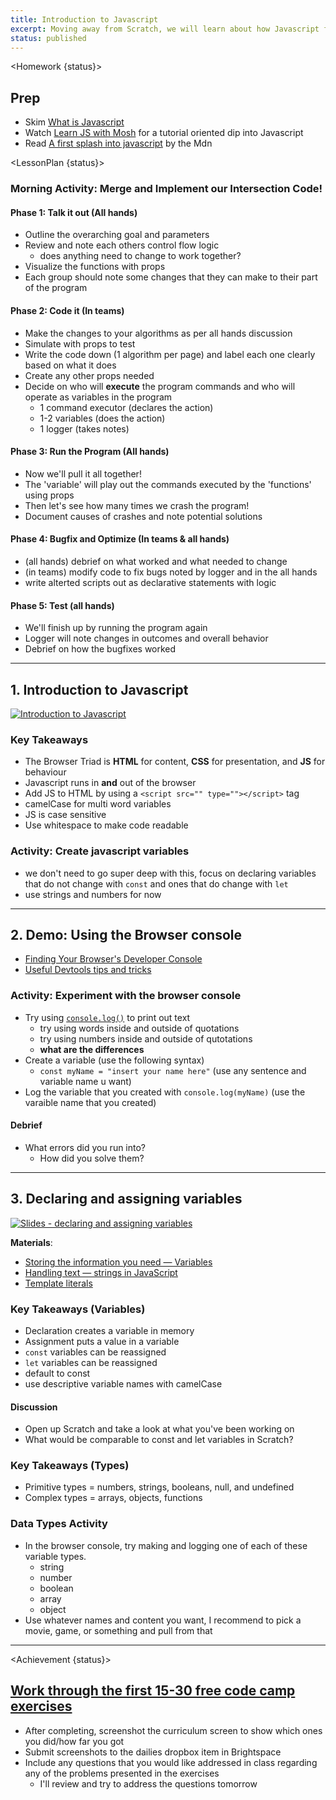 ```yaml
---
title: Introduction to Javascript
excerpt: Moving away from Scratch, we will learn about how Javascript fits into the browser triad. this class focuses on syntax basics with small practical examples.
status: published
---
```


<script>
	import Homework from "$lib/components/Homework.svelte";
	import LessonPlan from "$lib/components/LessonPlan.svelte";
	import Achievement from "$lib/components/Achievement.svelte";
</script>

<Homework {status}>

<h2>Prep</h2>

- Skim [What is Javascript](https://developer.mozilla.org/en-US/docs/Learn/JavaScript/First_steps/What_is_JavaScript)
- Watch [Learn JS with Mosh](https://www.youtube.com/watch?v=W6NZfCO5SIk) for a tutorial oriented dip into Javascript
- Read [A first splash into javascript](https://developer.mozilla.org/en-US/docs/Learn/JavaScript/First_steps/A_first_splash) by the Mdn

</Homework>

<LessonPlan {status}>

### Morning Activity: Merge and Implement our Intersection Code!

#### Phase 1: Talk it out (All hands)

- Outline the overarching goal and parameters
- Review and note each others control flow logic
  - does anything need to change to work together?
- Visualize the functions with props
- Each group should note some changes that they can make to their part of the program

#### Phase 2: Code it (In teams)

- Make the changes to your algorithms as per all hands discussion
- Simulate with props to test
- Write the code down (1 algorithm per page) and label each one clearly based on what it does
- Create any other props needed
- Decide on who will **execute** the program commands and who will operate as variables in the program
  - 1 command executor (declares the action)
  - 1-2 variables (does the action)
  - 1 logger (takes notes)

#### Phase 3: Run the Program (All hands)

- Now we'll pull it all together!
- The 'variable' will play out the commands executed by the 'functions' using props
- Then let's see how many times we crash the program!
- Document causes of crashes and note potential solutions

#### Phase 4: Bugfix and Optimize (In teams & all hands)

- (all hands) debrief on what worked and what needed to change
- (in teams) modify code to fix bugs noted by logger and in the all hands
- write alterted scripts out as declarative statements with logic

#### Phase 5: Test (all hands)

- We'll finish up by running the program again
- Logger will note changes in outcomes and overall behavior
- Debrief on how the bugfixes worked

---

<h2> 1. Introduction to Javascript</h2>

[![Introduction to Javascript](/images/slides/cpnt-262/js-intro.png)](/slides/cpnt-262/js-introduction)

### Key Takeaways

- The Browser Triad is **HTML** for content, **CSS** for presentation, and **JS** for behaviour
- Javascript runs in **and** out of the browser
- Add JS to HTML by using a `<script src="" type=""></script>` tag
- camelCase for multi word variables
- JS is case sensitive
- Use whitespace to make code readable

### Activity: Create javascript variables

- we don't need to go super deep with this, focus on declaring variables that do not change with `const` and ones that do change with `let`
- use strings and numbers for now

---

<h2> 2. Demo: Using the Browser console</h2>

- [Finding Your Browser's Developer Console](https://balsamiq.com/support/faqs/browserconsole/)
- [Useful Devtools tips and tricks](https://www.smashingmagazine.com/2023/06/popular-devtools-tips/)

### Activity: Experiment with the browser console

- Try using [`console.log()`](https://www.geeksforgeeks.org/javascript-console-log-method/) to print out text
  - try using words inside and outside of quotations
  - try using numbers inside and outside of qutotations
  - **what are the differences**
- Create a variable (use the following syntax)
  - `const myName = "insert your name here"` (use any sentence and variable name u want)
- Log the variable that you created with `console.log(myName)` (use the varaible name that you created)

#### Debrief

- What errors did you run into?
  - How did you solve them?

---

<h2>3. Declaring and assigning variables</h2>

[![Slides - declaring and assigning variables](/images/slides/cpnt-262/js-variables.png)](/slides/cpnt-262/js-variables)

**Materials**:

- [Storing the information you need — Variables](https://developer.mozilla.org/en-US/docs/Learn/JavaScript/First_steps/Variables)
- [Handling text — strings in JavaScript](https://developer.mozilla.org/en-US/docs/Learn/JavaScript/First_steps/Strings)
- [Template literals](https://developer.mozilla.org/en-US/docs/Web/JavaScript/Reference/Template_literals)

### Key Takeaways (Variables)

- Declaration creates a variable in memory
- Assignment puts a value in a variable
- `const` variables can be reassigned
- `let` variables can be reassigned
- default to const
- use descriptive variable names with camelCase

#### Discussion

- Open up Scratch and take a look at what you've been working on
- What would be comparable to const and let variables in Scratch?

### Key Takeaways (Types)

- Primitive types = numbers, strings, booleans, null, and undefined
- Complex types = arrays, objects, functions

### Data Types Activity

- In the browser console, try making and logging one of each of these variable types.
  - string
  - number
  - boolean
  - array
  - object
- Use whatever names and content you want, I recommend to pick a movie, game, or something and pull from that

---

</LessonPlan>

<Achievement {status}>

## [Work through the first 15-30 free code camp exercises](https://www.freecodecamp.org/learn/javascript-algorithms-and-data-structures/)

- After completing, screenshot the curriculum screen to show which ones you did/how far you got
- Submit screenshots to the dailies dropbox item in Brightspace
- Include any questions that you would like addressed in class regarding any of the problems presented in the exercises
  - I'll review and try to address the questions tomorrow

</Achievement>
